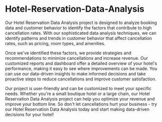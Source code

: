 # Hotel-Reservation-Data-Analysis
Our Hotel Reservation Data Analysis project is designed to analyze booking data and customer behavior to identify the factors that contribute to high cancellation rates. 
With our sophisticated data analysis techniques, we can identify patterns and trends in customer behavior that affect cancellation rates, such as pricing, room types, and amenities.

Once we've identified these factors, we provide strategies and recommendations to minimize cancellations and increase revenue.
Our customized reports and dashboard offer a detailed overview of your hotel's performance, making it easy to see where improvements can be made.
You can use our data-driven insights to make informed decisions and take proactive steps to reduce cancellations and improve customer satisfaction.

Our project is user-friendly and can be customized to meet your specific needs.
Whether you're a small boutique hotel or a large chain, our Hotel Reservation Data Analysis project can help you optimize your revenue and improve your bottom line. 
So don't let cancellations hurt your business - try our Hotel Reservation Data Analysis today and start making data-driven decisions for your hotel!
